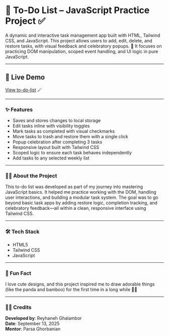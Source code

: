 # 🐼 To-Do List – JavaScript Practice Project ✅
A dynamic and interactive task management app built with HTML, Tailwind CSS, and JavaScript. This project allows users to add, edit, delete, and restore tasks, with visual feedback and celebratory popups. 🐼 It focuses on practicing DOM manipulation, scoped event handling, and UI logic in pure JavaScript.

---

## 🔗 Live Demo

[View to-do-list](https://sage-moxie-59bd35.netlify.app/) 🪄

---

### ✨ Features 

- Saves and stores changes to local storage
- Edit tasks inline with visibility toggles  
- Mark tasks as completed with visual checkmarks  
- Move tasks to trash and restore them with a single click  
- Popup celebration after completing 3 tasks  
- Responsive layout built with Tailwind CSS  
- Scoped logic to ensure each task behaves independently
- Add tasks to any selected weekly list  

---

### 👩‍💻 About the Project  
This to-do list was developed as part of my journey into mastering JavaScript basics. It helped me practice working with the DOM, handling user interactions, and building a modular task system. The goal was to go beyond basic task apps by adding restore logic, completion tracking, and celebratory feedback—all within a clean, responsive interface using Tailwind CSS.

---

### 🛠️ Tech Stack  
- HTML5  
- Tailwind CSS  
- JavaScript  

---

### 👾 Fun Fact  
I love cute designs, and this project inspired me to draw adorable things (like the panda and bamboo) for the first time in a long while 🥹🐼

---

### 🧑‍🎨 Credits  
**Developed by**: Reyhaneh Ghalambor  
**Date**: September 13, 2025  
**Mentor**: Parsa Ghorbanian
